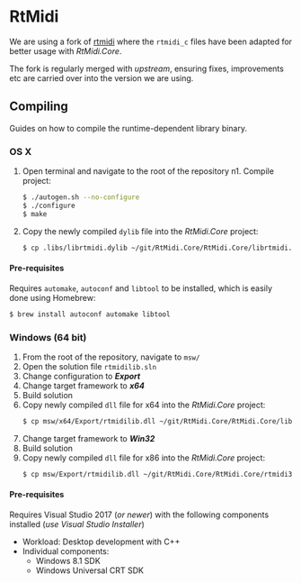 # RtMidi

We are using a fork of [rtmidi](https://github.com/micdah/rtmidi) where the `rtmidi_c` files have been adapted for
better usage with _RtMidi.Core_.

The fork is regularly merged with _upstream_, ensuring fixes, improvements etc are carried over into the version we are
using. 

## Compiling

Guides on how to compile the runtime-dependent library binary.

### OS X

1. Open terminal and navigate to the root of the repository
n1. Compile project: 
    ```bash
    $ ./autogen.sh --no-configure
    $ ./configure
    $ make
    ```
1. Copy the newly compiled `dylib` file into the _RtMidi.Core_ project:
    ```bash
    $ cp .libs/librtmidi.dylib ~/git/RtMidi.Core/RtMidi.Core/librtmidi.dylib
    ```

#### Pre-requisites

Requires `automake`, `autoconf` and `libtool` to be installed, which is easily done using Homebrew:

```bash
$ brew install autoconf automake libtool
```


### Windows (64 bit)

1. From the root of the repository, navigate to `msw/`
1. Open the solution file `rtmidilib.sln`
1. Change configuration to _**Export**_
1. Change target framework to _**x64**_
1. Build solution
1. Copy newly compiled `dll` file for x64 into the _RtMidi.Core_ project:
    ```bash
    $ cp msw/x64/Export/rtmidilib.dll ~/git/RtMidi.Core/RtMidi.Core/librtmidi.dylib
    ```
1. Change target framework to _**Win32**_
1. Build solution
1. Copy newly compiled `dll` file for x86 into the _RtMidi.Core_ project:
    ```bash
    $ cp msw/Export/rtmidilib.dll ~/git/RtMidi.Core/RtMidi.Core/rtmidi32.dll
    ```

#### Pre-requisites

Requires Visual Studio 2017 (_or newer_) with the following components installed (_use Visual Studio Installer_)

* Workload: Desktop development with C++
* Individual components:
  * Windows 8.1 SDK
  * Windows Universal CRT SDK